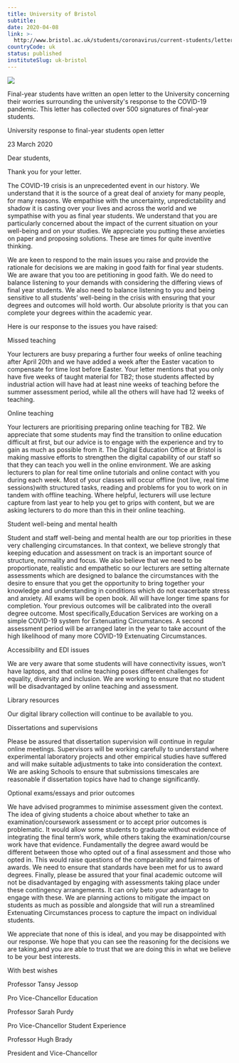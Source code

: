 ```yaml
---
title: University of Bristol
subtitle: 
date: 2020-04-08
link: >-
  http://www.bristol.ac.uk/students/coronavirus/current-students/letter-response/
countryCode: uk
status: published
instituteSlug: uk-bristol
---
```

![](http://www.bristol.ac.uk/favicon.gif)

Final-year students have written an open letter to the University concerning their worries surrounding the university's response to the COVID-19 pandemic. This letter has collected over 500 signatures of final-year students.

University response to final-year students open letter

23 March 2020

Dear students,

Thank you for your letter.

The COVID-19 crisis is an unprecedented event in our history. We understand that it is the source of a great deal of anxiety for many people, for many reasons. We empathise with the uncertainty, unpredictability and shadow it is casting over your lives and across the world and we sympathise with you as final year students. We understand that you are particularly concerned about the impact of the current situation on your well-being and on your studies. We appreciate you putting these anxieties on paper and proposing solutions. These are times for quite inventive thinking.

We are keen to respond to the main issues you raise and provide the rationale for decisions we are making in good faith for final year students. We are aware that you too are petitioning in good faith. We do need to balance listening to your demands with considering the differing views of final year students. We also need to balance listening to you and being sensitive to all students’ well-being in the crisis with ensuring that your degrees and outcomes will hold worth. Our absolute priority is that you can complete your degrees within the academic year.

Here is our response to the issues you have raised:

Missed teaching

Your lecturers are busy preparing a further four weeks of online teaching after April 20th and we have added a week after the Easter vacation to compensate for time lost before Easter. Your letter mentions that you only have five weeks of taught material for TB2; those students affected by industrial action will have had at least nine weeks of teaching before the summer assessment period, while all the others will have had 12 weeks of teaching.

Online teaching

Your lecturers are prioritising preparing online teaching for TB2. We appreciate that some students may find the transition to online education difficult at first, but our advice is to engage with the experience and try to gain as much as possible from it. The Digital Education Office at Bristol is making massive efforts to strengthen the digital capability of our staff so that they can teach you well in the online environment. We are asking lecturers to plan for real time online tutorials and online contact with you during each week. Most of your classes will occur offline (not live, real time sessions)with structured tasks, reading and problems for you to work on in tandem with offline teaching. Where helpful, lecturers will use lecture capture from last year to help you get to grips with content, but we are asking lecturers to do more than this in their online teaching.

Student well-being and mental health

Student and staff well-being and mental health are our top priorities in these very challenging circumstances. In that context, we believe strongly that keeping education and assessment on track is an important source of structure, normality and focus. We also believe that we need to be proportionate, realistic and empathetic so our lecturers are setting alternate assessments which are designed to balance the circumstances with the desire to ensure that you get the opportunity to bring together your knowledge and understanding in conditions which do not exacerbate stress and anxiety. All exams will be open book. All will have longer time spans for completion. Your previous outcomes will be calibrated into the overall degree outcome. Most specifically,Education Services are working on a simple COVID-19 system for Extenuating Circumstances. A second assessment period will be arranged later in the year to take account of the high likelihood of many more COVID-19 Extenuating Circumstances.

Accessibility and EDI issues

We are very aware that some students will have connectivity issues, won’t have laptops, and that online teaching poses different challenges for equality, diversity and inclusion. We are working to ensure that no student will be disadvantaged by online teaching and assessment.

Library resources

Our digital library collection will continue to be available to you.

Dissertations and supervisions

Please be assured that dissertation supervision will continue in regular online meetings. Supervisors will be working carefully to understand where experimental laboratory projects and other empirical studies have suffered and will make suitable adjustments to take into consideration the context. We are asking Schools to ensure that submissions timescales are reasonable if dissertation topics have had to change significantly.

Optional exams/essays and prior outcomes

We have advised programmes to minimise assessment given the context. The idea of giving students a choice about whether to take an examination/coursework assessment or to accept prior outcomes is problematic. It would allow some students to graduate without evidence of integrating the final term’s work, while others taking the examination/course work have that evidence. Fundamentally the degree award would be different between those who opted out of a final assessment and those who opted in. This would raise questions of the comparability and fairness of awards. We need to ensure that standards have been met for us to award degrees. Finally, please be assured that your final academic outcome will not be disadvantaged by engaging with assessments taking place under these contingency arrangements. It can only beto your advantage to engage with these. We are planning actions to mitigate the impact on students as much as possible and alongside that will run a streamlined Extenuating Circumstances process to capture the impact on individual students.

We appreciate that none of this is ideal, and you may be disappointed with our response. We hope that you can see the reasoning for the decisions we are taking,and you are able to trust that we are doing this in what we believe to be your best interests.

With best wishes

Professor Tansy Jessop

Pro Vice-Chancellor Education

Professor Sarah Purdy

Pro Vice-Chancellor Student Experience

Professor Hugh Brady

President and Vice-Chancellor